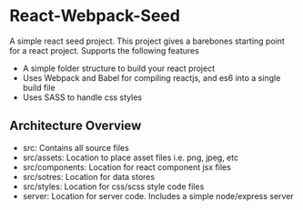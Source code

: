 
# React-Webpack-Seed

A simple react seed project. This project gives a barebones starting point for a react project. Supports the following features

- A simple folder structure to build your react project
- Uses Webpack and Babel for compiling reactjs, and es6 into a single build file
- Uses SASS to handle css styles

## Architecture Overview

- src: Contains all source files
- src/assets: Location to place asset files i.e. png, jpeg, etc
- src/components: Location for react component jsx files
- src/sotres: Location for data stores
- src/styles: Location for css/scss style code files
- server: Location for server code. Includes a simple node/express server
